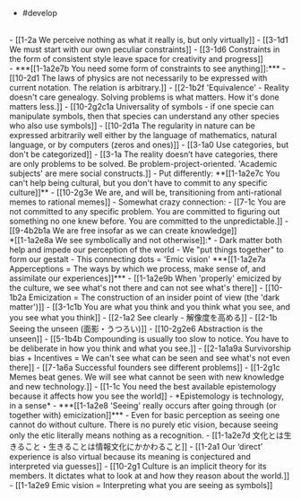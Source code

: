 - #develop
<br>
- [[1-2a We perceive nothing as what it really is, but only virtually]]
- [[3-1d1 We must start with our own peculiar constraints]]
- [[3-1d6 Constraints in the form of consistent style leave space for creativity and progress]]
<br>
- ***[[1-1a2e7b You need some form of constraints to see anything]]:***
  - [[10-2d1 The laws of physics are not necessarily to be expressed with current notation. The relation is arbitrary.]]
    - [[2-1b2f 'Equivalence' - Reality doesn't care genealogy. Solving problems is what matters. How it's done matters less.]]
    - [[10-2g2c1a Universality of symbols - if one specie can manipulate symbols, then that species can understand any other species who also use symbols]]
    - [[10-2d1a The regularity in nature can be expressed arbitrarily well either by the language of mathematics, natural language, or by computers (zeros and ones)]]
  - [[3-1a0 Use categories, but don't be categorized]]
    - [[3-1a The reality doesn’t have categories, there are only problems to be solved. Be problem-project-oriented. 'Academic subjects' are mere social constructs.]]
  - Put differently: **[[1-1a2e7c You can't help being cultural, but you don't have to commit to any specific culture]]**
    - [[10-2g3e We are, and will be, transitioning from anti-rational memes to rational memes]]
    - Somewhat crazy connection:
      - [[7-1c You are not committed to any specific problem. You are committed to figuring out something no one knew before. You are committed to the unpredictable.]]
				- [[9-4b2b1a We are free insofar as we can create knowledge]]
<br>
*[[1-1a2e8a We see symbolically and not otherwise]]:*
- Dark matter both help and impede our perception of the world
  - We "put things together" to form our gestalt
    - This connecting dots = 'Emic vision'
			***[[1-1a2e7a Apperceptions = The ways by which we process, make sense of, and assimilate our experiences]]***
      - [[1-1a2e9b When 'properly' emicized by the culture, we see what's not there and can not see what's there]]
				- [[10-1b2a Emicization = The construction of an insider point of view (the 'dark matter')]]
				- [[3-1c1b You are what you think and you think what you see, and you see what you think]]
					- [[2-1a2 See clearly - 解像度を高める]]
					- [[2-1b Seeing the unseen (面影・うつろい)]]
					- [[10-2g2e6 Abstraction is the unseen]]
					- [[5-1b4b Compounding is usually too slow to notice. You have to be deliberate in how you think and what you see.]]
					- [[2-1a1a9a Survivorship bias + Incentives = We can't see what can be seen and see what's not even there]]
					- [[7-1a6a Successful founders see different problems]]
					- [[1-2g1c Memes beat genes. We will see what cannot be seen with new knowledge and new technology.]]
					- [[1-1c You need the best available epistemology because it affects how you see the world]] 
						- *Epistemology is technology, in a sense*
- ***[[1-1a2e8 'Seeing' really occurs after going through (or together with) emicization]]***
  - Even for basic perception as seeing one cannot do without culture. There is no purely etic vision, because seeing only the etic literally means nothing as a recognition. 
    - [[1-1a2e7d 文化とは生きること・生きることは情報文化にかかわること]]
    - [[1-2a1 Our ‘direct’ experience is also virtual because its meaning is conjectured and interpreted via guesses]]
      - [[10-2g1 Culture is an implicit theory for its members. It dictates what to look at and how they reason about the world.]]
				- [[1-1a2e9 Emic vision = Interpreting what you are seeing as symbols]]
